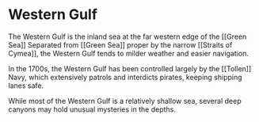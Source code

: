 # Western Gulf

The Western Gulf is the inland sea at the far western edge of the [[Green Sea]] Separated from [[Green Sea]] proper by the narrow [[Straits of Cymea]], the Western Gulf tends to milder weather and easier navigation. 

In the 1700s, the Western Gulf has been controlled largely by the [[Tollen]] Navy, which extensively patrols and interdicts pirates, keeping shipping lanes safe. 

While most of the Western Gulf is a relatively shallow sea, several deep canyons may hold unusual mysteries in the depths. 